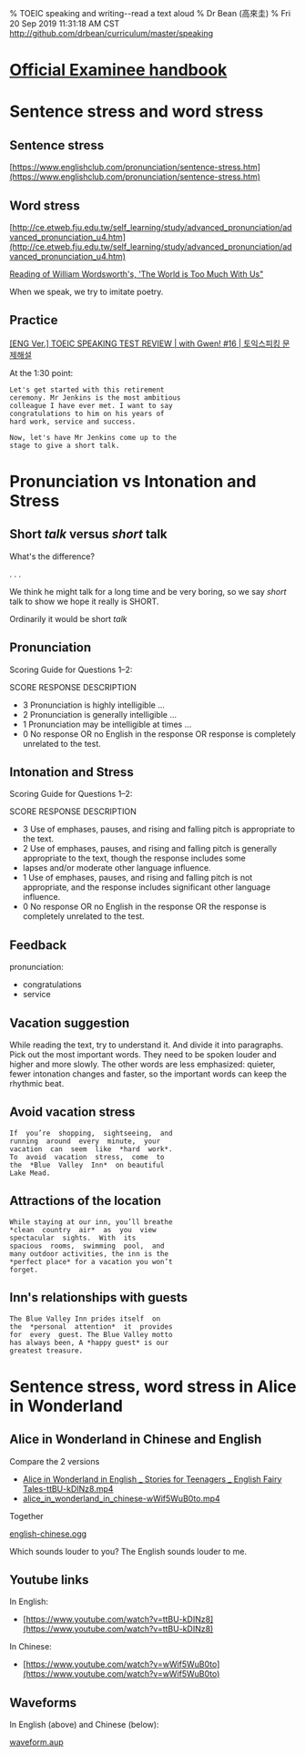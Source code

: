 % TOEIC speaking and writing--read a text aloud
% Dr Bean (高來圭)
% Fri 20 Sep 2019 11:31:18 AM CST http://github.com/drbean/curriculum/master/speaking


# [Official Examinee handbook](https://www.etsglobal.org/content/download/828/12618/version/5/file/Examinee+Handbook+-+TOEIC+Speaking+and+Writing-LR.pdf )

# Sentence stress and word stress

## Sentence stress

[https://www.englishclub.com/pronunciation/sentence-stress.htm](https://www.englishclub.com/pronunciation/sentence-stress.htm)

## Word stress

[http://ce.etweb.fju.edu.tw/self_learning/study/advanced_pronunciation/advanced_pronunciation_u4.htm](http://ce.etweb.fju.edu.tw/self_learning/study/advanced_pronunciation/advanced_pronunciation_u4.htm)

[Reading of William Wordsworth's, 'The World is Too Much With Us"](https://www.youtube.com/watch?v=Vk_5H5Z7nxU)

When we speak, we try to imitate poetry.

## Practice

[[ENG Ver.] TOEIC SPEAKING TEST REVIEW | with Gwen! #16 | 토익스피킹 문제해설](https://www.youtube.com/watch?v=4Q57QR8HlzQ)

At the 1:30 point:

	Let's get started with this retirement 
	ceremony. Mr Jenkins is the most ambitious 
	colleague I have ever met. I want to say 
	congratulations to him on his years of 
	hard work, service and success.

	Now, let's have Mr Jenkins come up to the 
	stage to give a short talk.

# Pronunciation vs Intonation and Stress

## Short *talk* versus *short* talk

What's the difference?

. . .

We think he might talk for a long time and be very boring, so we say *short* talk to show we hope it really is SHORT.

Ordinarily it would be short *talk*

## Pronunciation

Scoring Guide for Questions 1–2:

SCORE RESPONSE DESCRIPTION

* 3 Pronunciation is highly intelligible ...
* 2 Pronunciation is generally intelligible ...
* 1 Pronunciation may be intelligible at times ...
* 0 No response OR no English in the response OR response is completely unrelated to the test.

## Intonation and Stress

Scoring Guide for Questions 1–2:

SCORE RESPONSE DESCRIPTION

* 3 Use of emphases, pauses, and rising and falling pitch is appropriate to the text.
* 2 Use of emphases, pauses, and rising and falling pitch is generally appropriate to the text, though the response includes some
* lapses and/or moderate other language influence.
* 1 Use of emphases, pauses, and rising and falling pitch is not appropriate, and the response includes significant other language influence.
* 0 No response OR no English in the response OR the response is completely unrelated to the test.

## Feedback

pronunciation:

* congratulations
* service

## Vacation suggestion

While reading the text, try to understand it. And divide it into paragraphs. Pick out the most important words. They need to be spoken louder and higher and more slowly. The other words are less emphasized: quieter, fewer intonation changes and faster, so the important words can keep the rhythmic beat.

## Avoid vacation stress

	If  you’re  shopping,  sightseeing,  and  
	running  around  every  minute,  your  
	vacation  can  seem  like  *hard  work*.  
	To  avoid  vacation  stress,  come  to  
	the  *Blue  Valley  Inn*  on beautiful 
	Lake Mead.

## Attractions of the location

	While staying at our inn, you’ll breathe  
	*clean  country  air*  as  you  view  
	spectacular  sights.  With  its  
	spacious  rooms,  swimming  pool,  and  
	many outdoor activities, the inn is the 
	*perfect place* for a vacation you won’t 
	forget.

## Inn's relationships with guests

	The Blue Valley Inn prides itself  on  
	the  *personal  attention*  it  provides  
	for  every  guest. The Blue Valley motto 
	has always been, A *happy guest* is our 
	greatest treasure.

# Sentence stress, word stress in Alice in Wonderland

## Alice in Wonderland in Chinese and English

Compare the 2 versions

- [Alice in Wonderland in English _ Stories for Teenagers _ English Fairy Tales-ttBU-kDINz8.mp4](http://web.nuu.edu.tw/~greg/toeic/sample/Alice_in_Wonderland_in_English___Stories_for_Teenagers___English_Fairy_Tales-ttBU-kDINz8.mp4)
- [alice_in_wonderland_in_chinese-wWif5WuB0to.mp4](http://web.nuu.edu.tw//~greg/toeic/sample/alice_in_wonderland_in_chinese-wWif5WuB0to.mp4)

Together

[english-chinese.ogg](http://web.nuu.edu.tw/~greg/toeic/sample/english-chinese.ogg)

Which sounds louder to you? The English sounds louder to me.

## Youtube links

In English:

- [https://www.youtube.com/watch?v=ttBU-kDINz8](https://www.youtube.com/watch?v=ttBU-kDINz8)

In Chinese:

- [https://www.youtube.com/watch?v=wWif5WuB0to](https://www.youtube.com/watch?v=wWif5WuB0to)

## Waveforms

In English (above) and Chinese (below):

[waveform.aup](http://web.nuu.edu.tw/~greg/toeic/sample/waveform.aup)

